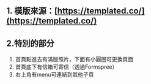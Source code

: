## **1. 模版來源：[https://templated.co/](https://templated.co/)** 
## 2.特別的部分
<ol>  
<li>首頁點進去有滿版照片，下面有小圓圈可更換頁面</li>  
<li>首頁底下有信箱可寄信（透過Formspree）</li>  
<li>右上角有menu可連結到其他子頁</li>  
</ol>
